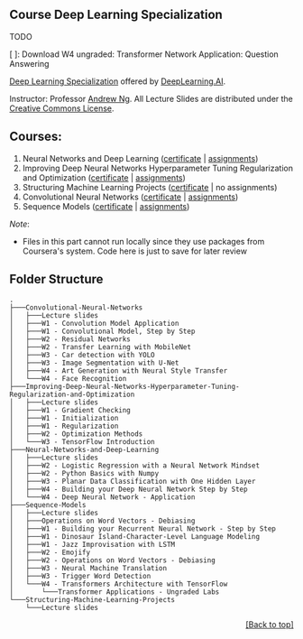 ## Course Deep Learning Specialization

TODO

[ ]: Download W4 ungraded: Transformer Network Application: Question Answering

<!-- Tham khao: https://github.com/quanghuy0497/Deep-Learning-Specialization -->

[Deep Learning Specialization](https://www.coursera.org/specializations/deep-learning) offered by [DeepLearning.AI](https://www.deeplearning.ai/).

Instructor: Professor [Andrew Ng](https://www.andrewng.org/). All Lecture Slides are distributed under the [Creative Commons License](https://creativecommons.org/licenses/by-sa/2.0/legalcode).

## Courses:

1. Neural Networks and Deep Learning ([certificate](https://coursera.org/share/f18a16cb0d3c732c27c644d912f8e0a4) | [assignments](https://github.com/QuanHNguyen232/Coursera-courses/tree/main/Deep-Learning-Specialization/Neural-Networks-and-Deep-Learning))
2. Improving Deep Neural Networks Hyperparameter Tuning Regularization and Optimization ([certificate](https://coursera.org/share/4c059cb8ddf6735f70a2bb969c8dcb97) | [assignments](https://github.com/QuanHNguyen232/Coursera-courses/tree/main/Deep-Learning-Specialization/Improving-Deep-Neural-Networks-Hyperparameter-Tuning-Regularization-and-Optimization))
3. Structuring Machine Learning Projects ([certificate](https://coursera.org/share/378360a48115abfaa7bb3f14ab52d77f) | no assignments)
4. Convolutional Neural Networks ([certificate](https://coursera.org/share/5b0630ee5a6c25fe3809abd7afbb430c) | [assignments](https://github.com/QuanHNguyen232/Coursera-courses/tree/main/Deep-Learning-Specialization/Convolutional-Neural-Networks))
5. Sequence Models ([certificate](https://coursera.org/share/715bef6cc7dec0829202cdc3bc2a06a7) | [assignments](https://github.com/QuanHNguyen232/Coursera-courses/tree/main/Deep-Learning-Specialization/Sequence-Models))


*Note*:
* Files in this part cannot run locally since they use packages from Coursera's system. Code here is just to save for later review


## Folder Structure
```shell
.
├───Convolutional-Neural-Networks
│   ├───Lecture slides
│   ├───W1 - Convolution Model Application
│   ├───W1 - Convolutional Model, Step by Step
│   ├───W2 - Residual Networks
│   ├───W2 - Transfer Learning with MobileNet
│   ├───W3 - Car detection with YOLO
│   ├───W3 - Image Segmentation with U-Net
│   ├───W4 - Art Generation with Neural Style Transfer
│   └───W4 - Face Recognition
├───Improving-Deep-Neural-Networks-Hyperparameter-Tuning-Regularization-and-Optimization
│   ├───Lecture slides
│   ├───W1 - Gradient Checking
│   ├───W1 - Initialization
│   ├───W1 - Regularization
│   ├───W2 - Optimization Methods
│   └───W3 - TensorFlow Introduction
├───Neural-Networks-and-Deep-Learning
│   ├───Lecture slides
│   ├───W2 - Logistic Regression with a Neural Network Mindset
│   ├───W2 - Python Basics with Numpy
│   ├───W3 - Planar Data Classification with One Hidden Layer
│   ├───W4 - Building your Deep Neural Network Step by Step
│   └───W4 - Deep Neural Network - Application
├───Sequence-Models
│   ├───Lecture slides
│   ├───Operations on Word Vectors - Debiasing
│   ├───W1 - Building your Recurrent Neural Network - Step by Step
│   ├───W1 - Dinosaur Island-Character-Level Language Modeling
│   ├───W1 - Jazz Improvisation with LSTM
│   ├───W2 - Emojify
│   ├───W2 - Operations on Word Vectors - Debiasing
│   ├───W3 - Neural Machine Translation
│   ├───W3 - Trigger Word Detection
│   └───W4 - Transformers Architecture with TensorFlow
│       └───Transformer Applications - Ungraded Labs
└───Structuring-Machine-Learning-Projects
    └───Lecture slides
```

<p align="right"><a href="#course-deep-learning-specialization">[Back to top]</a></p>
